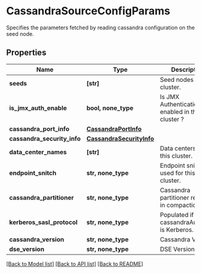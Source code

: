 # CassandraSourceConfigParams

Specifies the parameters fetched by reading cassandra configuration on the seed node.

## Properties
Name | Type | Description | Notes
------------ | ------------- | ------------- | -------------
**seeds** | **[str]** | Seed nodes of this cluster. | [optional] 
**is_jmx_auth_enable** | **bool, none_type** | Is JMX Authentication enabled in this cluster ? | [optional] 
**cassandra_port_info** | [**CassandraPortInfo**](CassandraPortInfo.md) |  | [optional] 
**cassandra_security_info** | [**CassandraSecurityInfo**](CassandraSecurityInfo.md) |  | [optional] 
**data_center_names** | **[str]** | Data centers for this cluster. | [optional] 
**endpoint_snitch** | **str, none_type** | Endpoint snitch used for this cluster. | [optional] 
**cassandra_partitioner** | **str, none_type** | Cassandra partitioner required in compaction. | [optional] 
**kerberos_sasl_protocol** | **str, none_type** | Populated if cassandraAuthType is Kerberos. | [optional] 
**cassandra_version** | **str, none_type** | Cassandra Version. | [optional] 
**dse_version** | **str, none_type** | DSE Version | [optional] 

[[Back to Model list]](../README.md#documentation-for-models) [[Back to API list]](../README.md#documentation-for-api-endpoints) [[Back to README]](../README.md)


